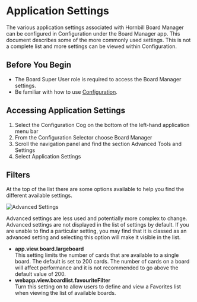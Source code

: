 # Application Settings
The various application settings associated with Hornbill Board Manager can be configured in Configuration under the Board Manager app. This document describes some of the more commonly used settings. This is not a complete list and more settings can be viewed within Configuration.

## Before You Begin
* The Board Super User role is required to access the Board Manager settings.
* Be familiar with how to use [Configuration](/esp-config/getting-started/using-configuration).

## Accessing Application Settings
1. Select the Configuration Cog on the bottom of the left-hand application menu bar
1. From the Configuration Selector choose Board Manager
1. Scroll the navigation panel and find the section Advanced Tools and Settings
1. Select Application Settings

## Filters
At the top of the list there are some options available to help you find the different available settings.

![Advanced Settings](_books/boardmanager-config/advanced-tools-and-settings/images/include-advanced-settings.png)

Advanced settings are less used and potentially more complex to change.  Advanced settings are not displayed in the list of settings by default. If you are unable to find a particular setting, you may find that it is classed as an advanced setting and selecting this option will make it visible in the list.

* **app.view.board.largeboard**<br>This setting limits the number of cards that are available to a single board. The default is set to 200 cards. The number of cards on a board will affect performance and it is not recommended to go above the default value of 200.
* **webapp.view.boardlist.favouriteFilter**<br>Turn this setting on to allow users to define and view a Favorites list when viewing the list of available boards.